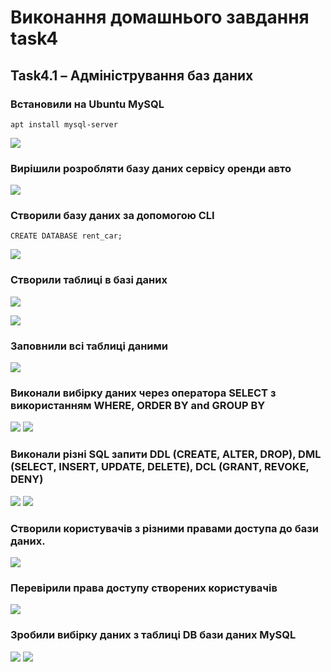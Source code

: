 # Виконання домашнього завдання task4
## Task4.1 – Адміністрування баз даних
### Встановили на Ubuntu MySQL
``` 
apt install mysql-server
```
![](https://drive.google.com/uc?export=view&id=1mtXWp1typfmyqtExY01o0m5I_ixoFpuj)
### Вирішили розробляти базу даних сервісу оренди авто
![](https://drive.google.com/uc?export=view&id=1ZLYwDqsk-jiPRo1QlMEOQHt6c1P6hbW1)

### Створили базу даних за допомогою CLI
``` 
CREATE DATABASE rent_car;
```
![](https://drive.google.com/uc?export=view&id=1AGkIZ4Nbs1tiOwqTQRxFlvzcNFtRVNtJ)

### Створили таблиці в базі даних

![](https://drive.google.com/uc?export=view&id=1EIquurRwv29CTt28tvJYGisGvTSJVSuu)

![](https://drive.google.com/uc?export=view&id=10N429SxTT9uvs-G06CJl8bZ0GJL5Om24)

### Заповнили всі таблиці даними
![](https://drive.google.com/uc?export=view&id=1eIhYH9fHzknTVCTIRgm6n5E7b-_DvBuu)

### Виконали вибірку даних через оператора SELECT з використанням WHERE, ORDER BY and GROUP BY
![](https://drive.google.com/uc?export=view&id=1eHj6pPKK95eyAoj0xJ3Uma7Z7gwW0vs5)
![](https://drive.google.com/uc?export=view&id=1mGxhFwbIQL56TXfyzTfyYRIWcZMO5xrv)

### Виконали різні SQL запити DDL (CREATE, ALTER, DROP), DML (SELECT, INSERT, UPDATE, DELETE), DCL (GRANT, REVOKE, DENY)  
![](https://drive.google.com/uc?export=view&id=1ijkE6yJC_dLEn1wlqV0Spq81bF4d6IPL)
![](https://drive.google.com/uc?export=view&id=1pKaZ7GWNWp29knCUhACHoMFNt-daR4pK)

### Створили користувачів з різними правами доступа до бази даних.
![](https://drive.google.com/uc?export=view&id=14On2QZwatCbukccHWb68mi_PjLTLPWkM)

### Перевірили права доступу створених користувачів
![](https://drive.google.com/uc?export=view&id=1ZRr6N7LkYkS1S0mr_iqkHV64InmWz9G2)

### Зробили вибірку даних з таблиці DB бази даних MySQL
![](https://drive.google.com/uc?export=view&id=13HiWfJgpeJEPtei9D2up5hqLiOOuh2wl)
![](https://drive.google.com/uc?export=view&id=1xe_bjKI40nuacoqLkyU96zA8PQr3EOog)



